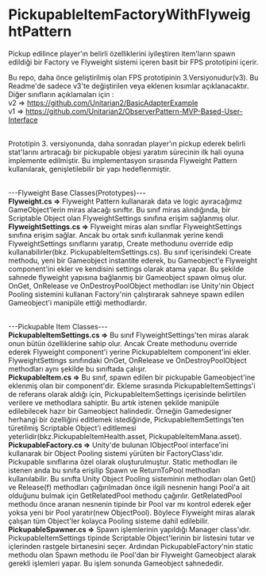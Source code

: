 # PickupableItemFactoryWithFlyweightPattern
Pickup edilince player'ın belirli özelliklerini iyileştiren item'ların spawn edildiği bir Factory ve Flyweight sistemi içeren basit bir FPS prototipini içerir.<br>

Bu repo, daha önce geliştirilmiş olan FPS prototipinin 3.Versiyonudur(v3). Bu Readme'de sadece v3'te değiştirilen veya eklenen kısımlar açıklanacaktır.<br> Diğer sınıfların açıklamaları için : <br> v2 => https://github.com/Unitarian2/BasicAdapterExample <br> v1 => https://github.com/Unitarian2/ObserverPattern-MVP-Based-User-Interface <br><br>

Prototipin 3. versiyonunda, daha sonradan player'ın pickup ederek belirli stat'larını artıracağı bir pickupable objesi yaratım sürecinin ilk hali oyuna implemente edilmiştir. Bu implementasyon sırasında Flyweight Pattern kullanılarak, genişletilebilir bir yapı hedeflenmiştir.<br><br>

---Flyweight Base Classes(Prototypes)---<br>
<b>Flyweight.cs =></b> Flyweight Pattern kullanarak data ve logic ayıracağımız GameObject'lerin miras alacağı sınıftır. Bu sınıf miras alındığında, bir Scriptable Object olan FlyweightSettings sınıfına erişim sağlanmış olur.<br>
<b>FlyweightSettings.cs =></b> Flyweight miras alan sınıflar FlyweightSettings sınıfına erişim sağlar. Ancak bu ortak sınıfı kullanmak yerine kendi FlyweightSettings sınıflarını yaratıp, Create methodunu override edip kullanabilirler(bkz. PickupableItemSettings.cs). Bu sınıf içerisindeki Create methodu, yeni bir Gameobject instantite ederek, bu Gameobject'e Flyweight component'ini ekler ve kendisini settings olarak atama yapar. Bu şekilde sahnede flyweight yapısına bağlanmış bir Gameobject spawn olmuş olur. OnGet, OnRelease ve OnDestroyPoolObject methodları ise Unity'nin Object Pooling sistemini kullanan Factory'nin çalıştırarak sahneye spawn edilen Gameobject'i manipüle ettiği methodlardır.<br><br>

---Pickupable Item Classes---<br>
<b>PickupableItemSettings.cs =></b> Bu sınıf FlyweightSettings'ten miras alarak onun bütün özelliklerine sahip olur. Ancak Create methodunu override ederek Flyweight component'i yerine PickupableItem component'ini ekler. FlyweightSettings sınıfındaki OnGet, OnRelease ve OnDestroyPoolObject methodları aynı şekilde bu sınıftada çalışır. <br>
<b>PickupableItem.cs =></b> Bu sınıf, spawn edilen bir pickupable Gameobject'ine eklenmiş olan bir component'dir. Ekleme sırasında PickupableItemSettings'i de referans olarak aldığı için, PickupableItemSettings içerisinde belirtilen verilere ve methodlara sahiptir. Bu artık istenen şekilde manipüle edilebilecek hazır bir Gameobject halindedir. Örneğin Gamedesigner herhangi bir özelliğini editlemek istediğinde, PickupableItemSettings'ten türetilmiş Scriptable Object'i editlemesi yeterlidir(bkz.PickupableItemHealth.asset, PickupableItemMana.asset).<br>
<b>PickupableFactory.cs =></b> Unity'de bulunan IObjectPool interface'ini kullanarak bir Object Pooling sistemi yürüten bir FactoryClass'ıdır. Pickupable sınıflarına özel olarak oluşturulmuştur. Static methodları ile istenen anda bu sınıfa erişilip Spawn ve ReturnToPool methodları kullanılabilir. Bu sınıfta Unity Object Pooling sisteminin methodları olan Get() ve Release(f) methodları çağırılmadan önce ilgili nesnenin hangi Pool'a ait olduğunu bulmak için GetRelatedPool methodu çağırılır. GetRelatedPool methodu önce aranan nesnenin tipinde bir Pool var mı kontrol ederek eğer yoksa yeni bir Pool yaratır(new ObjectPool<Flyweight>). Böylece Flyweight miras alarak çalışan tüm Object'ler kolayca Pooling sisteme dahil edilebilir.<br>
<b>PickupableSpawner.cs =></b> Spawn işlemlerinin yapıldığı Manager class'ıdır. PickupableItemSettings tipinde Scriptable Object'lerinin bir listesini tutar ve içlerinden rastgele birtanesini seçer. Ardından PickupableFactory'nin static methodu olan Spawn methodu ile Pool'dan bir Flyweight Gameobject alarak gerekli işlemleri yapar. Bu işlem sonunda Gameobject sahnededir.<br><br>
